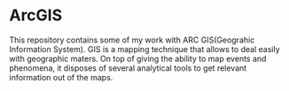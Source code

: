 # ArcGIS
This repository contains some of my work with ARC GIS(Geograhic Information System). GIS is a mapping technique that allows to deal easily with geographic maters.
On top of giving the ability to map events and phenomena, it disposes of several analytical tools to get relevant information out of the maps.
